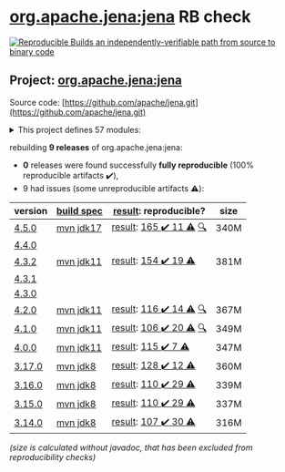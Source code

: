 [org.apache.jena:jena](https://search.maven.org/artifact/org.apache.jena/jena/) RB check
=======

[![Reproducible Builds](https://reproducible-builds.org/images/logos/rb.svg) an independently-verifiable path from source to binary code](https://reproducible-builds.org/)

## Project: [org.apache.jena:jena](https://search.maven.org/artifact/org.apache.jena/jena/)

Source code: [https://github.com/apache/jena.git](https://github.com/apache/jena.git)

<details><summary>This project defines 57 modules:</summary>

* [org.apache.jena:apache-jena](https://search.maven.org/artifact/org.apache.jena/apache-jena/)
* [org.apache.jena:apache-jena-fuseki](https://search.maven.org/artifact/org.apache.jena/apache-jena-fuseki/)
* [org.apache.jena:apache-jena-libs](https://search.maven.org/artifact/org.apache.jena/apache-jena-libs/)
* [org.apache.jena:apache-jena-osgi](https://search.maven.org/artifact/org.apache.jena/apache-jena-osgi/)
* [org.apache.jena:jena](https://search.maven.org/artifact/org.apache.jena/jena/)
* [org.apache.jena:jena-arq](https://search.maven.org/artifact/org.apache.jena/jena-arq/)
* [org.apache.jena:jena-base](https://search.maven.org/artifact/org.apache.jena/jena-base/)
* [org.apache.jena:jena-cmds](https://search.maven.org/artifact/org.apache.jena/jena-cmds/)
* [org.apache.jena:jena-commonsrdf](https://search.maven.org/artifact/org.apache.jena/jena-commonsrdf/)
* [org.apache.jena:jena-core](https://search.maven.org/artifact/org.apache.jena/jena-core/)
* [org.apache.jena:jena-db](https://search.maven.org/artifact/org.apache.jena/jena-db/)
* [org.apache.jena:jena-dboe-base](https://search.maven.org/artifact/org.apache.jena/jena-dboe-base/)
* [org.apache.jena:jena-dboe-index](https://search.maven.org/artifact/org.apache.jena/jena-dboe-index/)
* [org.apache.jena:jena-dboe-index-test](https://search.maven.org/artifact/org.apache.jena/jena-dboe-index-test/)
* [org.apache.jena:jena-dboe-storage](https://search.maven.org/artifact/org.apache.jena/jena-dboe-storage/)
* [org.apache.jena:jena-dboe-trans-data](https://search.maven.org/artifact/org.apache.jena/jena-dboe-trans-data/)
* [org.apache.jena:jena-dboe-transaction](https://search.maven.org/artifact/org.apache.jena/jena-dboe-transaction/)
* [org.apache.jena:jena-elephas](https://search.maven.org/artifact/org.apache.jena/jena-elephas/)
* [org.apache.jena:jena-elephas-common](https://search.maven.org/artifact/org.apache.jena/jena-elephas-common/)
* [org.apache.jena:jena-elephas-io](https://search.maven.org/artifact/org.apache.jena/jena-elephas-io/)
* [org.apache.jena:jena-elephas-mapreduce](https://search.maven.org/artifact/org.apache.jena/jena-elephas-mapreduce/)
* [org.apache.jena:jena-elephas-stats](https://search.maven.org/artifact/org.apache.jena/jena-elephas-stats/)
* [org.apache.jena:jena-examples](https://search.maven.org/artifact/org.apache.jena/jena-examples/)
* [org.apache.jena:jena-extras](https://search.maven.org/artifact/org.apache.jena/jena-extras/)
* [org.apache.jena:jena-fuseki](https://search.maven.org/artifact/org.apache.jena/jena-fuseki/)
* [org.apache.jena:jena-fuseki-access](https://search.maven.org/artifact/org.apache.jena/jena-fuseki-access/)
* [org.apache.jena:jena-fuseki-core](https://search.maven.org/artifact/org.apache.jena/jena-fuseki-core/)
* [org.apache.jena:jena-fuseki-docker](https://search.maven.org/artifact/org.apache.jena/jena-fuseki-docker/)
* [org.apache.jena:jena-fuseki-fulljar](https://search.maven.org/artifact/org.apache.jena/jena-fuseki-fulljar/)
* [org.apache.jena:jena-fuseki-geosparql](https://search.maven.org/artifact/org.apache.jena/jena-fuseki-geosparql/)
* [org.apache.jena:jena-fuseki-main](https://search.maven.org/artifact/org.apache.jena/jena-fuseki-main/)
* [org.apache.jena:jena-fuseki-server](https://search.maven.org/artifact/org.apache.jena/jena-fuseki-server/)
* [org.apache.jena:jena-fuseki-ui](https://search.maven.org/artifact/org.apache.jena/jena-fuseki-ui/)
* [org.apache.jena:jena-fuseki-war](https://search.maven.org/artifact/org.apache.jena/jena-fuseki-war/)
* [org.apache.jena:jena-fuseki-webapp](https://search.maven.org/artifact/org.apache.jena/jena-fuseki-webapp/)
* [org.apache.jena:jena-geosparql](https://search.maven.org/artifact/org.apache.jena/jena-geosparql/)
* [org.apache.jena:jena-integration-tests](https://search.maven.org/artifact/org.apache.jena/jena-integration-tests/)
* [org.apache.jena:jena-iri](https://search.maven.org/artifact/org.apache.jena/jena-iri/)
* [org.apache.jena:jena-jdbc](https://search.maven.org/artifact/org.apache.jena/jena-jdbc/)
* [org.apache.jena:jena-jdbc-core](https://search.maven.org/artifact/org.apache.jena/jena-jdbc-core/)
* [org.apache.jena:jena-jdbc-driver-bundle](https://search.maven.org/artifact/org.apache.jena/jena-jdbc-driver-bundle/)
* [org.apache.jena:jena-jdbc-driver-mem](https://search.maven.org/artifact/org.apache.jena/jena-jdbc-driver-mem/)
* [org.apache.jena:jena-jdbc-driver-remote](https://search.maven.org/artifact/org.apache.jena/jena-jdbc-driver-remote/)
* [org.apache.jena:jena-jdbc-driver-tdb](https://search.maven.org/artifact/org.apache.jena/jena-jdbc-driver-tdb/)
* [org.apache.jena:jena-osgi](https://search.maven.org/artifact/org.apache.jena/jena-osgi/)
* [org.apache.jena:jena-osgi-features](https://search.maven.org/artifact/org.apache.jena/jena-osgi-features/)
* [org.apache.jena:jena-permissions](https://search.maven.org/artifact/org.apache.jena/jena-permissions/)
* [org.apache.jena:jena-querybuilder](https://search.maven.org/artifact/org.apache.jena/jena-querybuilder/)
* [org.apache.jena:jena-rdfconnection](https://search.maven.org/artifact/org.apache.jena/jena-rdfconnection/)
* [org.apache.jena:jena-sdb](https://search.maven.org/artifact/org.apache.jena/jena-sdb/)
* [org.apache.jena:jena-shacl](https://search.maven.org/artifact/org.apache.jena/jena-shacl/)
* [org.apache.jena:jena-shaded-guava](https://search.maven.org/artifact/org.apache.jena/jena-shaded-guava/)
* [org.apache.jena:jena-shex](https://search.maven.org/artifact/org.apache.jena/jena-shex/)
* [org.apache.jena:jena-tdb](https://search.maven.org/artifact/org.apache.jena/jena-tdb/)
* [org.apache.jena:jena-tdb2](https://search.maven.org/artifact/org.apache.jena/jena-tdb2/)
* [org.apache.jena:jena-text](https://search.maven.org/artifact/org.apache.jena/jena-text/)
* [org.apache.jena:jena-text-es](https://search.maven.org/artifact/org.apache.jena/jena-text-es/)
</details>

rebuilding **9 releases** of org.apache.jena:jena:
- **0** releases were found successfully **fully reproducible** (100% reproducible artifacts :heavy_check_mark:),
- 9 had issues (some unreproducible artifacts :warning:):

| version | [build spec](/BUILDSPEC.md) | [result](https://reproducible-builds.org/docs/jvm/): reproducible? | size |
| -- | --------- | ------ | -- |
| [4.5.0](https://search.maven.org/artifact/org.apache.jena/jena/4.5.0/pom) | [mvn jdk17](jena-4.5.0.buildspec) | [result](jena-4.5.0.buildinfo): [165 :heavy_check_mark:  11 :warning:](jena-4.5.0.buildcompare) [:mag:](jena-4.5.0.diffoscope) | 340M |
| [4.4.0](https://search.maven.org/artifact/org.apache.jena/jena/4.4.0/pom) | | | |
| [4.3.2](https://search.maven.org/artifact/org.apache.jena/jena/4.3.2/pom) | [mvn jdk11](jena-4.3.2.buildspec) | [result](jena-4.3.2.buildinfo): [154 :heavy_check_mark:  19 :warning:](jena-4.3.2.buildcompare) | 381M |
| [4.3.1](https://search.maven.org/artifact/org.apache.jena/jena/4.3.1/pom) | | | |
| [4.3.0](https://search.maven.org/artifact/org.apache.jena/jena/4.3.0/pom) | | | |
| [4.2.0](https://search.maven.org/artifact/org.apache.jena/jena/4.2.0/pom) | [mvn jdk11](jena-4.2.0.buildspec) | [result](jena-4.2.0.buildinfo): [116 :heavy_check_mark:  14 :warning:](jena-4.2.0.buildcompare) [:mag:](jena-4.2.0.diffoscope) | 367M |
| [4.1.0](https://search.maven.org/artifact/org.apache.jena/jena/4.1.0/pom) | [mvn jdk11](jena-4.1.0.buildspec) | [result](jena-4.1.0.buildinfo): [106 :heavy_check_mark:  20 :warning:](jena-4.1.0.buildcompare) [:mag:](jena-4.1.0.diffoscope) | 349M |
| [4.0.0](https://search.maven.org/artifact/org.apache.jena/jena/4.0.0/pom) | [mvn jdk11](jena-4.0.0.buildspec) | [result](jena-4.0.0.buildinfo): [115 :heavy_check_mark:  7 :warning:](jena-4.0.0.buildcompare) | 347M |
| [3.17.0](https://search.maven.org/artifact/org.apache.jena/jena/3.17.0/pom) | [mvn jdk8](jena-3.17.0.buildspec) | [result](jena-osgi-features-3.17.0.buildinfo): [128 :heavy_check_mark:  12 :warning:](jena-osgi-features-3.17.0.buildcompare) | 360M |
| [3.16.0](https://search.maven.org/artifact/org.apache.jena/jena/3.16.0/pom) | [mvn jdk8](jena-3.16.0.buildspec) | [result](jena-osgi-features-3.16.0.buildinfo): [110 :heavy_check_mark:  29 :warning:](jena-osgi-features-3.16.0.buildcompare) | 339M |
| [3.15.0](https://search.maven.org/artifact/org.apache.jena/jena/3.15.0/pom) | [mvn jdk8](jena-3.15.0.buildspec) | [result](jena-osgi-features-3.15.0.buildinfo): [110 :heavy_check_mark:  29 :warning:](jena-osgi-features-3.15.0.buildcompare) | 337M |
| [3.14.0](https://search.maven.org/artifact/org.apache.jena/jena/3.14.0/pom) | [mvn jdk8](jena-3.14.0.buildspec) | [result](jena-osgi-features-3.14.0.buildinfo): [107 :heavy_check_mark:  30 :warning:](jena-osgi-features-3.14.0.buildcompare) | 316M |

<i>(size is calculated without javadoc, that has been excluded from reproducibility checks)</i>
